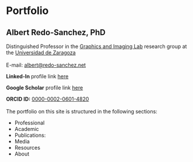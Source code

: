 # Portfolio

## Albert Redo-Sanchez, PhD

Distinguished Professor in the [Graphics and Imaging Lab](https://graphics.unizar.es/) research group at the [Universidad de Zaragoza](https://eina.unizar.es/)
\
\
E-mail: [albert@redo-sanchez.net](mailto:albert@redo-sanchez.net)

**Linked-In** profile link [here](https://www.linkedin.com/in/redosanchez/)

**Google Scholar** profile link [here](https://scholar.google.com/citations?user=Wjhap7MAAAAJ&hl=en)

**ORCID ID:** [0000-0002-0601-4820](https://orcid.org/0000-0002-0601-4820)
\
\
The portfolio on this site is structured in the following sections:

- Professional
- Academic
- Publications:
- Media
- Resources
- About
